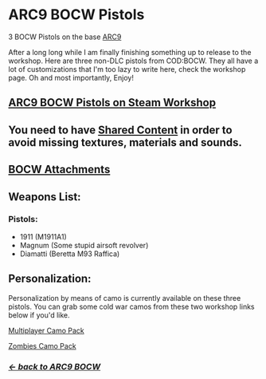 # ARC9 BOCW Pistols

3 BOCW Pistols on the base [ARC9](https://github.com/HaodongMo/ARC-9)

After a long long while I am finally finishing something up to release to the workshop. Here are three non-DLC pistols from COD:BOCW. They all have a lot of customizations that I'm too lazy to write here, check the workshop page. Oh and most importantly, Enjoy!

## [ARC9 BOCW Pistols on Steam Workshop](https://steamcommunity.com/sharedfiles/filedetails/?id=2990670916)

## You need to have [Shared Content](https://github.com/multinettt/ARC-9_BOCW_Shared_Content) in order to avoid missing textures, materials and sounds.

## [BOCW Attachments](https://github.com/multinettt/ARC-9_BOCW_Attachments)

## Weapons List:
### Pistols:

- 1911 (M1911A1)
- Magnum (Some stupid airsoft revolver)
- Diamatti (Beretta M93 Raffica)

## Personalization:

Personalization by means of camo is currently available on these three pistols. You can grab some cold war camos from these two workshop links below if you'd like.

[Multiplayer Camo Pack](https://steamcommunity.com/sharedfiles/filedetails/?id=2989163938)

[Zombies Camo Pack](https://steamcommunity.com/sharedfiles/filedetails/?id=2989231579)

### ***[← back to ARC9 BOCW](https://github.com/multinettt/ARC-9_BOCW)***
